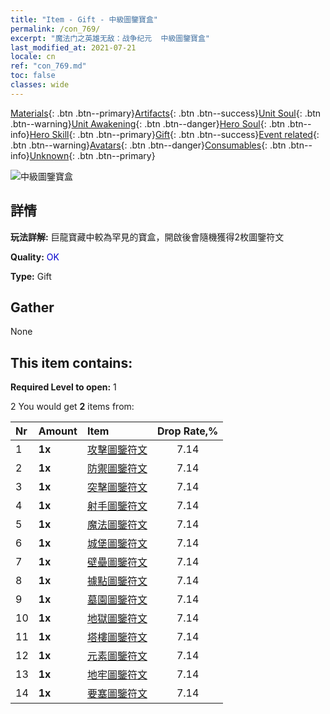 ```yaml
---
title: "Item - Gift - 中級圖鑒寶盒"
permalink: /con_769/
excerpt: "魔法门之英雄无敌：战争纪元  中級圖鑒寶盒"
last_modified_at: 2021-07-21
locale: cn
ref: "con_769.md"
toc: false
classes: wide
---
```

 [Materials](/ItemsCN/){: .btn .btn--primary}[Artifacts](/ItemsCN/Artifacts/){: .btn .btn--success}[Unit Soul](/ItemsCN/UnitSoul/){: .btn .btn--warning}[Unit Awakening](/ItemsCN/UnitAwakening/){: .btn .btn--danger}[Hero Soul](/ItemsCN/HeroSoul/){: .btn .btn--info}[Hero Skill](/ItemsCN/HeroSkill/){: .btn .btn--primary}[Gift](/ItemsCN/Gift/){: .btn .btn--success}[Event related](/ItemsCN/Events/){: .btn .btn--warning}[Avatars](/ItemsCN/Avatars/){: .btn .btn--danger}[Consumables](/ItemsCN/Consumables/){: .btn .btn--info}[Unknown](/ItemsCN/Unknown/){: .btn .btn--primary}

 ![中級圖鑒寶盒](/images/t/i_tujianhezi2.png)

## 詳情
 **玩法詳解:** 巨龍寶藏中較為罕見的寶盒，開啟後會隨機獲得2枚圖鑒符文

 **Quality:** <span style="color: #0000CD">OK</span>

 **Type:** Gift

## Gather

  None

## This item contains:

 **Required Level to open:** 1

 2 You would get **2** items  from:

  | Nr | Amount |     Item    | Drop Rate,% |
  |:---|:-------|:------------|:---------:|
  | 1 |  **1x** | [攻擊圖鑒符文](/cn/Items/con_734/) | 7.14 | 
  | 2 |  **1x** | [防禦圖鑒符文](/cn/Items/con_739/) | 7.14 | 
  | 3 |  **1x** | [突擊圖鑒符文](/cn/Items/con_741/) | 7.14 | 
  | 4 |  **1x** | [射手圖鑒符文](/cn/Items/con_742/) | 7.14 | 
  | 5 |  **1x** | [魔法圖鑒符文](/cn/Items/con_746/) | 7.14 | 
  | 6 |  **1x** | [城堡圖鑒符文](/cn/Items/con_752/) | 7.14 | 
  | 7 |  **1x** | [壁壘圖鑒符文](/cn/Items/con_753/) | 7.14 | 
  | 8 |  **1x** | [據點圖鑒符文](/cn/Items/con_754/) | 7.14 | 
  | 9 |  **1x** | [墓園圖鑒符文](/cn/Items/con_755/) | 7.14 | 
  | 10 |  **1x** | [地獄圖鑒符文](/cn/Items/con_777/) | 7.14 | 
  | 11 |  **1x** | [塔樓圖鑒符文](/cn/Items/con_785/) | 7.14 | 
  | 12 |  **1x** | [元素圖鑒符文](/cn/Items/con_791/) | 7.14 | 
  | 13 |  **1x** | [地牢圖鑒符文](/cn/Items/con_792/) | 7.14 | 
  | 14 |  **1x** | [要塞圖鑒符文](/cn/Items/con_818/) | 7.14 | 
